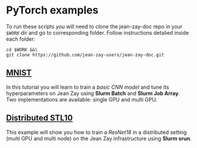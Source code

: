 # PyTorch examples

To run these scripts you will need to clone the jean-zay-doc repo in your
`$WORK` dir and go to corresponding folder. Follow instructions detalied inside
each folder:
```
cd $WORK &&\
git clone https://github.com/jean-zay-users/jean-zay-doc.git
```

## [MNIST](./mnist/README.md)

In this tutorial you will learn to train a *basic CNN model* and tune its
hyperparameters on Jean Zay using **Slurm Batch** and **Slurm Job Array**. Two
implementations are available: single GPU and multi GPU.

## [Distributed STL10](./distributed_stl10/README.md)

This example will show you how to train a *ResNet18* in a distributed setting
(multi GPU and multi node) on the Jean Zay infrastructure using **Slurm srun**. 


